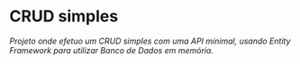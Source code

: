 # CRUD simples

_Projeto onde efetuo um CRUD simples com uma API minimal, usando Entity Framework para utilizar Banco de Dados em memória._
